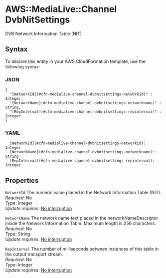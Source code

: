 # AWS::MediaLive::Channel DvbNitSettings<a name="aws-properties-medialive-channel-dvbnitsettings"></a>

DVB Network Information Table \(NIT\)

## Syntax<a name="aws-properties-medialive-channel-dvbnitsettings-syntax"></a>

To declare this entity in your AWS CloudFormation template, use the following syntax:

### JSON<a name="aws-properties-medialive-channel-dvbnitsettings-syntax.json"></a>

```
{
  "[NetworkId](#cfn-medialive-channel-dvbnitsettings-networkid)" : Integer,
  "[NetworkName](#cfn-medialive-channel-dvbnitsettings-networkname)" : String,
  "[RepInterval](#cfn-medialive-channel-dvbnitsettings-repinterval)" : Integer
}
```

### YAML<a name="aws-properties-medialive-channel-dvbnitsettings-syntax.yaml"></a>

```
  [NetworkId](#cfn-medialive-channel-dvbnitsettings-networkid): Integer
  [NetworkName](#cfn-medialive-channel-dvbnitsettings-networkname): String
  [RepInterval](#cfn-medialive-channel-dvbnitsettings-repinterval): Integer
```

## Properties<a name="aws-properties-medialive-channel-dvbnitsettings-properties"></a>

`NetworkId`  <a name="cfn-medialive-channel-dvbnitsettings-networkid"></a>
The numeric value placed in the Network Information Table \(NIT\)\.  
*Required*: No  
*Type*: Integer  
*Update requires*: [No interruption](https://docs.aws.amazon.com/AWSCloudFormation/latest/UserGuide/using-cfn-updating-stacks-update-behaviors.html#update-no-interrupt)

`NetworkName`  <a name="cfn-medialive-channel-dvbnitsettings-networkname"></a>
The network name text placed in the networkNameDescriptor inside the Network Information Table\. Maximum length is 256 characters\.  
*Required*: No  
*Type*: String  
*Update requires*: [No interruption](https://docs.aws.amazon.com/AWSCloudFormation/latest/UserGuide/using-cfn-updating-stacks-update-behaviors.html#update-no-interrupt)

`RepInterval`  <a name="cfn-medialive-channel-dvbnitsettings-repinterval"></a>
The number of milliseconds between instances of this table in the output transport stream\.  
*Required*: No  
*Type*: Integer  
*Update requires*: [No interruption](https://docs.aws.amazon.com/AWSCloudFormation/latest/UserGuide/using-cfn-updating-stacks-update-behaviors.html#update-no-interrupt)